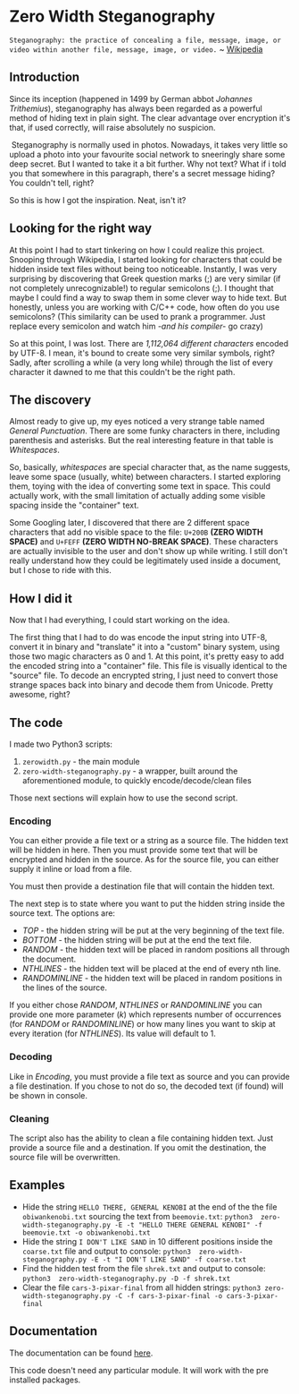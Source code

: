 ﻿# Zero Width Steganography

`Steganography: the practice of concealing a file, message, image, or video within another file, message, image, or video.` ~ [Wikipedia](https://en.wikipedia.org/wiki/Steganography)

## Introduction

Since its inception (happened in 1499 by German abbot *Johannes Trithemius*), steganography has always been regarded as a powerful method of hiding text in plain sight. The clear advantage over encryption it's that, if used correctly, will raise absolutely no suspicion.

 ​​﻿​​﻿​​​​​﻿﻿​﻿​​﻿​​﻿﻿​​﻿​​​​﻿﻿​​﻿​​​​﻿﻿​​﻿​﻿​​﻿﻿​﻿﻿﻿​​​​﻿​​​​​​​﻿﻿﻿​﻿​​​​﻿﻿​​﻿​﻿​​﻿﻿﻿﻿​​​​​﻿﻿﻿​﻿​​​​​﻿​​​​
Steganography is normally used in photos. Nowadays, it takes very little so upload a photo into your favourite social network to sneeringly share some deep secret. But I wanted to take it a bit further.
Why not text? What if i told you that somewhere in this paragraph, there's a secret message hiding?﻿ ​​﻿​​﻿​​​​​﻿﻿​﻿​​﻿​​﻿﻿​​﻿​​​​﻿﻿​​﻿​​​​﻿﻿​​﻿​﻿​​﻿﻿​﻿﻿﻿​​​You couldn't tell, right?

So this is how I got the inspiration. Neat, isn't it?

## Looking for the right way

At this point I had to start tinkering on how I could realize this project.
Snooping through Wikipedia, I started looking for characters that could be hidden inside text files without being too noticeable. Instantly, I was very surprising by discovering that Greek question marks (;) are very similar (if not completely unrecognizable!) to regular semicolons (;). I thought that maybe I could find a way to swap them in some clever way to hide text. But honestly, unless you are working with C/C++ code, how often do you use semicolons? (This similarity can be used to prank a programmer. Just replace every semicolon and watch him *-and his compiler-* go crazy)

So at this point, I was lost. There are *1,112,064 different characters* encoded by UTF-8. I mean, it's bound to create some very similar symbols, right? Sadly, after scrolling a while (a very long while) through the list of every character it dawned to me that this couldn't be the right path.

## The discovery

Almost ready to give up, my eyes noticed a very strange table named *General Punctuation*. There are some funky characters in there, including parenthesis and asterisks. But the real interesting feature in that table is *Whitespaces*.

So, basically, *whitespaces* are special character that, as the name suggests, leave some space (usually, white) between characters. I started exploring them, toying with the idea of converting some text in space.
This could actually work, with the small limitation of actually adding some visible spacing inside the "container" text.

Some Googling later, I discovered that there are 2 different space characters that add no visible space to the file: `U+200B` **(ZERO WIDTH SPACE)** and `U+FEFF` **(ZERO WIDTH NO-BREAK SPACE)**. These characters are actually invisible to the user and don't show up while writing.
I still don't really understand how they could be legitimately used inside a document, but I chose to ride with this.

## How I did it

Now that I had everything, I could start working on the idea.

The first thing that I had to do was encode the input string into UTF-8, convert it in binary and "translate" it into a "custom" binary system, using those two magic characters as 0 and 1. At this point, it's pretty easy to add the encoded string into a "container" file. This file is visually identical to the "source" file.
To decode an encrypted string, I just need to convert those strange spaces back into binary and decode them from Unicode. Pretty awesome, right?

## The code

I made two Python3 scripts:

1. `zerowidth.py` - the main module
2. `zero-width-steganography.py` - a wrapper, built around the aforementioned module, to quickly encode/decode/clean files

Those next sections will explain how to use the second script.

### Encoding

You can either provide a file text or a string as a source file. The hidden text will be hidden in here.
Then you must provide some text that will be encrypted and hidden in the source. As for the source file, you can either supply it inline or load from a file.

You must then provide a destination file that will contain the hidden text.

The next step is to state where you want to put the hidden string inside the source text. The options are:

* *TOP* - the hidden string will be put at the very beginning of the text file.
* *BOTTOM* - the hidden string will be put at the end the text file.
* *RANDOM* - the hidden text will be placed in random positions all through the document.
* *NTHLINES* - the hidden text will be placed at the end of every nth line.
* *RANDOMINLINE* - the hidden text will be placed in random positions in the lines of the source.

If you either chose *RANDOM*, *NTHLINES* or *RANDOMINLINE* you can provide one more parameter (*k*) which represents number of occurrences (for *RANDOM* or *RANDOMINLINE*) or how many lines you want to skip at every iteration (for *NTHLINES*).
Its value will default to 1.

### Decoding

Like in *Encoding*, you must provide a file text as source and you can provide a file destination. If you chose to not do so, the decoded text (if found) will be shown in console.

### Cleaning

The script also has the ability to clean a file containing hidden text. Just provide a source file and a destination. If you omit the destination, the source file will be overwritten.

## Examples

* Hide the string `HELLO THERE, GENERAL KENOBI` at the end of the the file `obiwankenobi.txt` sourcing the text from `beemovie.txt`: `python3  zero-width-steganography.py -E -t "HELLO THERE GENERAL KENOBI" -f beemovie.txt -o obiwankenobi.txt`
* Hide the string `I DON'T LIKE SAND` in 10 different positions inside the `coarse.txt` file and output to console:
`python3  zero-width-steganography.py -E -t "I DON'T LIKE SAND" -f coarse.txt`
* Find the hidden test from the file `shrek.txt` and output to console: `python3  zero-width-steganography.py -D -f shrek.txt`
* Clear the file `cars-3-pixar-final` from all hidden strings: `python3 zero-width-steganography.py -C -f cars-3-pixar-final -o cars-3-pixar-final`

## Documentation

The documentation can be found [here](https://lorossi.github.io/zero-width-steganography/).

This code doesn't need any particular module. It will work with the pre installed packages.
